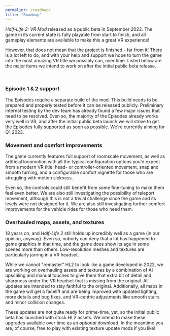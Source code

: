 ```yaml
---
permalink: /roadmap/
title: "Roadmap"
---
```


*Half-Life 2: VR Mod* released as a public beta in September 2022.
The game in its current state is fully playable from start to finish, and all gameplay elements are available to make this a great VR experience!

However, that does not mean that the project is finished - far from it! There is a lot left to do, and with your help and support we hope to turn the game into the most amazing VR title we possibly can, over time.
Listed below are the major items we intend to work on after the initial public beta release.

<br />

### Episode 1 & 2 support

The Episodes require a separate build of the mod. This build needs to be prepared and properly tested before it can be released publicly. Preliminary internal testing by the dev team has already found a few major issues that need to be resolved.
Even so, the majority of the Episodes already works very well in VR, and after the initial public beta launch we will strive to get the Episodes fully supported as soon as possible. We're currently aiming for Q1 2023.

### Movement and comfort improvements

The game currently features full support of roomscale movement, as well as artificial locomotion with all the typical configuration options you'd expect from a modern VR title: head- or controller-oriented movement, snap and smooth turning, and a configurable comfort vignette for those who are struggling with motion sickness.

Even so, the controls could still benefit from some fine-tuning to make them feel even better. We are also still investigating the possibility of teleport movement, although this is not a trivial challenge since the game and its levels were not designed for it. We are also still investigating further comfort improvements for the vehicle rides for those who need them.

### Overhauled maps, assets, and textures

18 years on, and *Half-Life 2* still holds up incredibly well as a game (in our opinion, anyway). Even so, nobody can deny that a lot has happened to game graphics in that time, and the game does show its age in some scenes more than others. Low-resolution meshes and textures are particularly jarring in a VR headset.

While we cannot "remaster" HL2 to look like a game developed in 2022, we are working on overhauling assets and textures by a combination of AI upscaling and manual touches to give them that extra bit of detail and sharpness under the VR headset that is missing from the original. All updates are intended to stay faithful to the original. Additionally, all maps in the game will get a facelift and are being improved with updated lighting, more details and bug fixes, and VR-centric adjustments like smooth stairs and minor collision changes.

These updates are not quite ready for prime-time, yet, so the initial public beta has launched with stock HL2 assets. We intend to make these upgrades available over time as an *optional* download. In the meantime you are, of course, free to play with existing texture update mods if you like!
